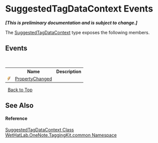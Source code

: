 # SuggestedTagDataContext Events
 _**\[This is preliminary documentation and is subject to change.\]**_

The <a href="fc433c94-8fb7-e877-217c-2bcf31c00339">SuggestedTagDataContext</a> type exposes the following members.


## Events
&nbsp;<table><tr><th></th><th>Name</th><th>Description</th></tr><tr><td>![Public event](media/pubevent.gif "Public event")</td><td><a href="3e2dfcff-6656-e61a-cfd1-8a846b917edf">PropertyChanged</a></td><td /></tr></table>&nbsp;
<a href="#suggestedtagdatacontext-events">Back to Top</a>

## See Also


#### Reference
<a href="fc433c94-8fb7-e877-217c-2bcf31c00339">SuggestedTagDataContext Class</a><br /><a href="bcdbab9c-63d1-48a4-6937-af53fb8d9a55">WetHatLab.OneNote.TaggingKit.common Namespace</a><br />